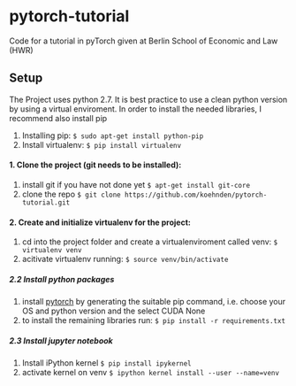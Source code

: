 # pytorch-tutorial
Code for a tutorial in pyTorch given at Berlin School of Economic and Law (HWR)

## Setup

The Project uses python 2.7. It is best practice to use a clean python version by using a virtual enviroment.
In order to install the needed libraries, I recommend also install pip
1. Installing pip:
``` $ sudo apt-get install python-pip ```
2. Install virtualenv: 
``` $ pip install virtualenv ```

#### 1. Clone the project (git needs to be installed):
1. install git if you have not done yet
``` $ apt-get install git-core ```
2. clone the repo
``` $ git clone https://github.com/koehnden/pytorch-tutorial.git ```

#### 2. Create and initialize virtualenv for the project:
1. cd into the project folder and create a virtualenviroment called venv:
``` $ virtualenv venv ```
2. acitivate virtualenv running:
``` $ source venv/bin/activate ``` 
    
##### 2.2 Install python packages
1. install [pytorch](https://pytorch.org/) by generating the suitable pip command, i.e. choose your OS and python version and the select CUDA None
2. to install the remaining libraries run:
``` $ pip install -r requirements.txt ```

##### 2.3 Install jupyter notebook 
1. Install iPython kernel
``` $ pip install ipykernel ```
2. activate kernel on venv
``` $ ipython kernel install --user --name=venv ```